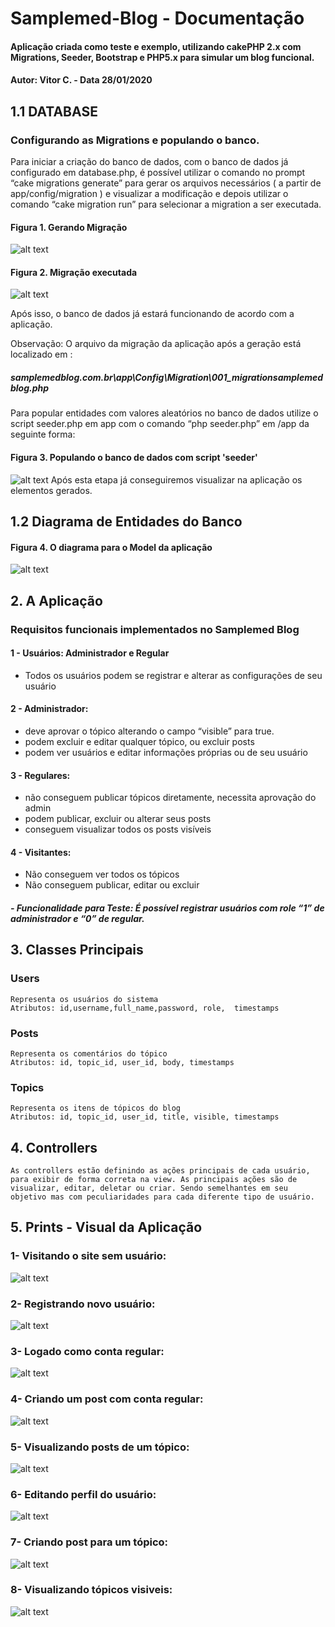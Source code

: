 # Samplemed-Blog - Documentação
#### Aplicação criada como teste e exemplo, utilizando cakePHP 2.x com Migrations, Seeder, Bootstrap e PHP5.x para simular um blog funcional.
#### Autor: Vitor C. - Data 28/01/2020

## 1.1 DATABASE 
### Configurando as Migrations e populando o banco.

Para iniciar a criação do banco de dados, com o banco de dados já configurado em database.php, é possível utilizar o comando no prompt “cake migrations generate” para gerar os arquivos necessários ( a partir de app/config/migration ) e visualizar a modificação e depois utilizar o comando “cake migration run” para selecionar a migration a ser executada. 

#### Figura 1. Gerando Migração
![alt text](https://github.com/vitormutt/Samplemed-Blog/blob/master/prints/cake_migration_generate.JPG)

#### Figura 2. Migração executada
![alt text](https://github.com/vitormutt/Samplemed-Blog/blob/master/prints/cake_migration_run.JPG)

Após isso, o banco de dados já estará funcionando de acordo com a aplicação.

Observação: O arquivo da migração da aplicação após a geração está localizado em : 
##### samplemedblog.com.br\app\Config\Migration\001_migrationsamplemedblog.php

Para popular entidades com valores aleatórios no banco de dados utilize o script seeder.php em app com o comando “php seeder.php” em /app da seguinte forma:


#### Figura 3. Populando o banco de dados com script 'seeder'
![alt text](https://github.com/vitormutt/Samplemed-Blog/blob/master/prints/seeding_database.JPG)
Após esta etapa já conseguiremos visualizar na aplicação os elementos gerados.

## 1.2 Diagrama de Entidades do Banco
#### Figura 4. O diagrama para o Model da aplicação
![alt text](https://github.com/vitormutt/Samplemed-Blog/blob/master/prints/database_der.JPG)

## 2. A Aplicação
### Requisitos funcionais implementados no Samplemed Blog

#### 1 - Usuários: Administrador e Regular
- Todos os usuários podem se registrar e alterar as configurações de seu usuário

#### 2 - Administrador:
- deve aprovar o tópico alterando o campo “visible” para true.
- podem excluir e editar qualquer tópico, ou excluir posts
- podem ver usuários e editar informações próprias ou de seu usuário

#### 3 - Regulares:
- não conseguem publicar tópicos diretamente, necessita aprovação do admin
- podem publicar, excluir ou alterar seus posts
- conseguem visualizar todos os posts visíveis

#### 4 - Visitantes:
- Não conseguem ver todos os tópicos
- Não conseguem publicar, editar ou excluir

##### - Funcionalidade para Teste: É possível registrar usuários com role “1” de administrador e “0” de regular.


## 3. Classes Principais

### Users
	Representa os usuários do sistema
	Atributos: id,username,full_name,password, role,  timestamps

### Posts
	Representa os comentários do tópico
	Atributos: id, topic_id, user_id, body, timestamps

### Topics
	Representa os itens de tópicos do blog
	Atributos: id, topic_id, user_id, title, visible, timestamps

## 4. Controllers
	As controllers estão definindo as ações principais de cada usuário, para exibir de forma correta na view. As principais ações são de visualizar, editar, deletar ou criar. Sendo semelhantes em seu objetivo mas com peculiaridades para cada diferente tipo de usuário.


## 5. Prints - Visual da Aplicação

### 1- Visitando o site sem usuário:
![alt text](https://github.com/vitormutt/Samplemed-Blog/blob/master/prints/Login_as_guest_1.JPG)

### 2- Registrando novo usuário:
![alt text](https://github.com/vitormutt/Samplemed-Blog/blob/master/prints/Register_user_1.JPG)

### 3- Logado como conta regular:
![alt text](https://github.com/vitormutt/Samplemed-Blog/blob/master/prints/Login_as_regular_3.JPG)

### 4- Criando um post com conta regular:
![alt text](https://github.com/vitormutt/Samplemed-Blog/blob/master/prints/regular_post_created.JPG)

### 5- Visualizando posts de um tópico:
![alt text](https://github.com/vitormutt/Samplemed-Blog/blob/master/prints/View_posts_1.JPG)

### 6- Editando perfil do usuário:
![alt text](https://github.com/vitormutt/Samplemed-Blog/blob/master/prints/edit_user.JPG)

### 7- Criando post para um tópico:
![alt text](https://github.com/vitormutt/Samplemed-Blog/blob/master/prints/creating_post.JPG)

### 8- Visualizando tópicos visiveis:
![alt text](https://github.com/vitormutt/Samplemed-Blog/blob/master/prints/View_posts_1.JPG)

